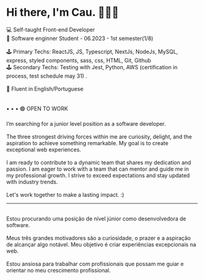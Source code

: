 # Hi there, I'm Cau. 🙋🏻‍♀️

💻 Self-taught Front-end Developer <br>
🌱 Software enginner Student - 06.2023 - 1st semester(1/8) <br>
 <br>
🕹️ Primary Techs:  ReactJS, JS, Typescript, NextJs, NodeJs, MySQL, express, styled components, sass, css, HTML, Git, Github<br>
🕹️ Secondary Techs: Testing with Jest, Python, AWS (certification in process, test schedule may 31) . <br> 
 <br> 
💬 Fluent in English/Portuguese <br>
 <br>
 <br>
• • • 🟢 OPEN TO WORK <br>
 <br>
  I’m searching for a junior level position as a software developer.  <br>
 <br>
  The three strongest driving forces within me are curiosity, delight, and the aspiration to achieve something remarkable. My goal is to create exceptional web experiences. <br>
 <br>
  I am ready to contribute to a dynamic team that shares my dedication and passion. I am eager to work with a team that can mentor and guide me in my professional growth. I strive to exceed expectations and stay updated with industry trends. <br>
 <br>
  Let's work together to make a lasting impact. :)

  _____________________________________
  <br>
  Estou procurando uma posição de nível júnior como desenvolvedora de software.<br>
<br>
Meus três grandes motivadores são a curiosidade, o prazer e a aspiração de alcançar algo notável. Meu objetivo é criar experiências excepcionais na web.<br>
<br>
Estou ansiosa para trabalhar com profissionais que possam me guiar e orientar no meu crescimento profissional.<br>
  





